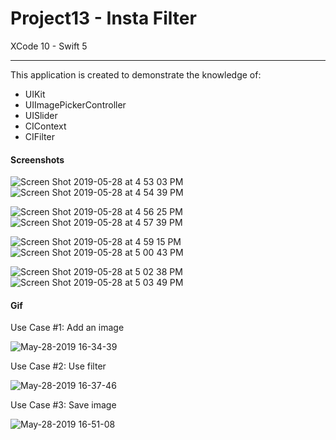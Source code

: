 # Project13 - Insta Filter

XCode 10 - Swift 5

-----

This application is created to demonstrate the knowledge of:

- UIKit
- UIImagePickerController
- UISlider
- CIContext
- CIFilter

#### Screenshots

![Screen Shot 2019-05-28 at 4 53 03 PM](https://user-images.githubusercontent.com/15698572/58511740-69e9f400-8169-11e9-819f-04700a24e4d8.png)![Screen Shot 2019-05-28 at 4 54 39 PM](https://user-images.githubusercontent.com/15698572/58511750-6fdfd500-8169-11e9-8ef7-ed3d8b80bb79.png)

![Screen Shot 2019-05-28 at 4 56 25 PM](https://user-images.githubusercontent.com/15698572/58511921-d1a03f00-8169-11e9-9b6d-81288d24e7b2.png)![Screen Shot 2019-05-28 at 4 57 39 PM](https://user-images.githubusercontent.com/15698572/58511936-d6fd8980-8169-11e9-918d-b90011e273b6.png)

![Screen Shot 2019-05-28 at 4 59 15 PM](https://user-images.githubusercontent.com/15698572/58512108-41162e80-816a-11e9-835e-0835b1f1c3ff.png)![Screen Shot 2019-05-28 at 5 00 43 PM](https://user-images.githubusercontent.com/15698572/58512115-470c0f80-816a-11e9-8bbc-51083b84854e.png)

![Screen Shot 2019-05-28 at 5 02 38 PM](https://user-images.githubusercontent.com/15698572/58512285-b8e45900-816a-11e9-853d-08ba83c44c85.png)![Screen Shot 2019-05-28 at 5 03 49 PM](https://user-images.githubusercontent.com/15698572/58512297-be41a380-816a-11e9-9538-f2440841fd1d.png)




#### Gif

Use Case #1: Add an image

![May-28-2019 16-34-39](https://user-images.githubusercontent.com/15698572/58510367-94867d80-8166-11e9-9de4-920301e41cc6.gif)

Use Case #2: Use filter

![May-28-2019 16-37-46](https://user-images.githubusercontent.com/15698572/58510563-019a1300-8167-11e9-835b-a288f46a3dad.gif)

Use Case #3: Save image

![May-28-2019 16-51-08](https://user-images.githubusercontent.com/15698572/58511476-e16b5380-8168-11e9-9092-3e58499f94e4.gif)
